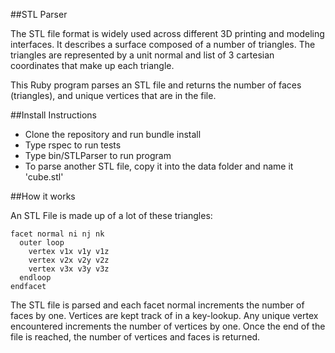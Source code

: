 ##STL Parser

The STL file format is widely used across different 3D printing and modeling interfaces. It describes a surface composed of a number of triangles. The triangles are represented by a unit normal and list of 3 cartesian coordinates that make up each triangle.

This Ruby program parses an STL file and returns the number of faces (triangles), and unique vertices that are in the file.

##Install Instructions

- Clone the repository and run bundle install
- Type rspec to run tests
- Type bin/STLParser to run program
- To parse another STL file, copy it into the data folder and name it 'cube.stl'

##How it works

An STL File is made up of a lot of these triangles:

```
facet normal ni nj nk
  outer loop
    vertex v1x v1y v1z
    vertex v2x v2y v2z
    vertex v3x v3y v3z
  endloop
endfacet
```

The STL file is parsed and each facet normal increments the number of faces by one. Vertices are kept track of in a key-lookup. Any unique vertex encountered increments the number of vertices by one. Once the end of the file is reached, the number of vertices and faces is returned.

